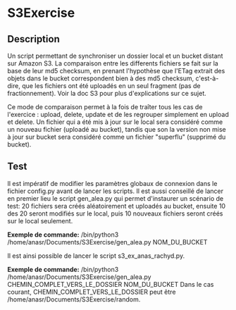 # S3Exercise

## Description

Un script permettant de synchroniser un dossier local et un bucket distant sur Amazon S3. La comparaison entre les differents fichiers se fait sur la base de leur md5 checksum, en prenant l'hypothèse que l'ETag extrait des objets dans le bucket correspondent bien à des md5 checksum, c'est-à-dire, que les fichiers ont été uploadés en un seul fragment (pas de fractionnement). Voir la doc S3 pour plus d'explications sur ce sujet.

Ce mode de comparaison permet à la fois de traîter tous les cas de l'exercice : upload, delete, update et de les regrouper simplement en upload et delete. Un fichier qui a été mis à jour sur le local sera considéré comme un nouveau fichier (uploadé au bucket), tandis que son la version non mise à jour sur bucket sera considéré comme un fichier "superflu" (supprimé du bucket). 

## Test
Il est impératif de modifier les paramètres globaux de connexion dans le fichier config.py avant de lancer les scripts. Il est aussi conseillé de lancer en premier lieu le script gen_alea.py qui permet d'instaurer un scénario de test: 20 fichiers sera créés aléatoirement et uploadés au bucket, ensuite 10 des 20 seront modifiés sur le local, puis 10 nouveaux fichiers seront créés sur le local seulement.

**Exemple de commande:** /bin/python3 /home/anasr/Documents/S3Exercise/gen_alea.py NOM_DU_BUCKET

Il est ainsi possible de lancer le script s3_ex_anas_rachyd.py.

**Exemple de commande:** /bin/python3 /home/anasr/Documents/S3Exercise/gen_alea.py CHEMIN_COMPLET_VERS_LE_DOSSIER NOM_DU_BUCKET
Dans le cas courant, CHEMIN_COMPLET_VERS_LE_DOSSIER peut être /home/anasr/Documents/S3Exercise/random.

